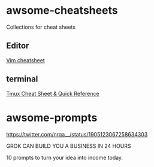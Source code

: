 # awsome-cheatsheets
Collections for cheat sheets

## Editor
[Vim cheatsheet](https://devhints.io/vim)

## terminal
[Tmux Cheat Sheet & Quick Reference](https://tmuxcheatsheet.com/)

# awsome-prompts
https://twitter.com/nrqa__/status/1905123067258634303

GROK CAN BUILD YOU A BUSINESS IN 24 HOURS

10 prompts to turn your idea into income today.

